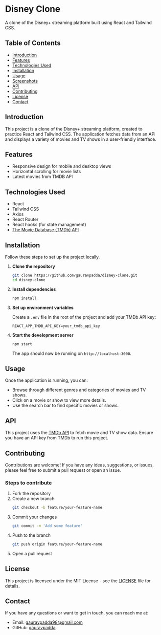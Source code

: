 # Disney Clone

A clone of the Disney+ streaming platform built using React and Tailwind CSS.

## Table of Contents

- [Introduction](#introduction)
- [Features](#features)
- [Technologies Used](#technologies-used)
- [Installation](#installation)
- [Usage](#usage)
- [Screenshots](#screenshots)
- [API](#api)
- [Contributing](#contributing)
- [License](#license)
- [Contact](#contact)

## Introduction

This project is a clone of the Disney+ streaming platform, created to practice React and Tailwind CSS. The application fetches data from an API and displays a variety of movies and TV shows in a user-friendly interface.

## Features
- Responsive design for mobile and desktop views
- Horizontal scrolling for movie lists
- Latest movies from TMDB API

## Technologies Used

- React
- Tailwind CSS
- Axios
- React Router
- React hooks (for state management)
- [The Movie Database (TMDb) API](https://www.themoviedb.org/documentation/api)

## Installation

Follow these steps to set up the project locally.

1. **Clone the repository**
   ```bash
   git clone https://github.com/gauravpadda/disney-clone.git
   cd disney-clone
   ```

2. **Install dependencies**
   ```bash
   npm install
   ```

3. **Set up environment variables**

   Create a `.env` file in the root of the project and add your TMDb API key:
   ```
   REACT_APP_TMDB_API_KEY=your_tmdb_api_key
   ```

4. **Start the development server**
   ```bash
   npm start
   ```

   The app should now be running on `http://localhost:3000`.

## Usage

Once the application is running, you can:

- Browse through different genres and categories of movies and TV shows.
- Click on a movie or show to view more details.
- Use the search bar to find specific movies or shows.


## API

This project uses the [TMDb API](https://www.themoviedb.org/documentation/api) to fetch movie and TV show data. Ensure you have an API key from TMDb to run this project.

## Contributing

Contributions are welcome! If you have any ideas, suggestions, or issues, please feel free to submit a pull request or open an issue.

### Steps to contribute

1. Fork the repository
2. Create a new branch
   ```bash
   git checkout -b feature/your-feature-name
   ```
3. Commit your changes
   ```bash
   git commit -m 'Add some feature'
   ```
4. Push to the branch
   ```bash
   git push origin feature/your-feature-name
   ```
5. Open a pull request

## License

This project is licensed under the MIT License - see the [LICENSE](LICENSE) file for details.

## Contact

If you have any questions or want to get in touch, you can reach me at:

- Email: gauravpadda98@gmail.com
- GitHub: [gauravpadda](https://github.com/gauravpadda)
